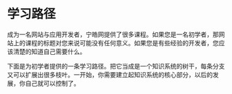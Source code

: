 # 学习路径

成为一名网站与应用开发者，宁皓网提供了很多课程。如果您是一名初学者，那网站上的课程的标题对您来说可能没有任何意义。如果您是有些经验的开发者，您应该清楚的知道自己需要什么。

下面是为初学者提供的一条学习路径。把它当成是一个知识系统的树干，每条分支又可以扩展出很多枝叶。一开始，你需要建立起知识系统的核心部分，以后的发展，你自己就可以控制了。



